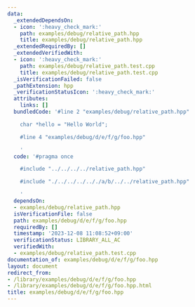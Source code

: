 ```yaml
---
data:
  _extendedDependsOn:
  - icon: ':heavy_check_mark:'
    path: examples/debug/relative_path.hpp
    title: examples/debug/relative_path.hpp
  _extendedRequiredBy: []
  _extendedVerifiedWith:
  - icon: ':heavy_check_mark:'
    path: examples/debug/relative_path.test.cpp
    title: examples/debug/relative_path.test.cpp
  _isVerificationFailed: false
  _pathExtension: hpp
  _verificationStatusIcon: ':heavy_check_mark:'
  attributes:
    links: []
  bundledCode: '#line 2 "examples/debug/relative_path.hpp"

    char *hello = "Hello World";

    #line 4 "examples/debug/d/e/f/g/foo.hpp"

    '
  code: '#pragma once

    #include "../../../../relative_path.hpp"

    #include "./../../../.././a/b/../../relative_path.hpp"

    '
  dependsOn:
  - examples/debug/relative_path.hpp
  isVerificationFile: false
  path: examples/debug/d/e/f/g/foo.hpp
  requiredBy: []
  timestamp: '2023-12-08 11:08:52+09:00'
  verificationStatus: LIBRARY_ALL_AC
  verifiedWith:
  - examples/debug/relative_path.test.cpp
documentation_of: examples/debug/d/e/f/g/foo.hpp
layout: document
redirect_from:
- /library/examples/debug/d/e/f/g/foo.hpp
- /library/examples/debug/d/e/f/g/foo.hpp.html
title: examples/debug/d/e/f/g/foo.hpp
---
```

